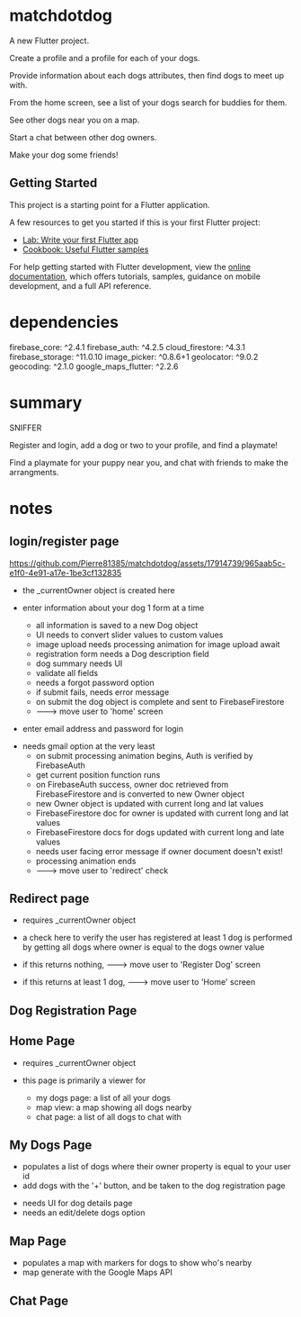# matchdotdog

A new Flutter project.

Create a profile and a profile for each of your dogs.

Provide information about each dogs attributes, then find dogs to meet up with.

From the home screen, see a list of your dogs search for buddies for them.

See other dogs near you on a map.

Start a chat between other dog owners.

Make your dog some friends!

## Getting Started

This project is a starting point for a Flutter application.

A few resources to get you started if this is your first Flutter project:

- [Lab: Write your first Flutter app](https://docs.flutter.dev/get-started/codelab)
- [Cookbook: Useful Flutter samples](https://docs.flutter.dev/cookbook)

For help getting started with Flutter development, view the
[online documentation](https://docs.flutter.dev/), which offers tutorials,
samples, guidance on mobile development, and a full API reference.

# dependencies

firebase_core: ^2.4.1
firebase_auth: ^4.2.5
cloud_firestore: ^4.3.1
firebase_storage: ^11.0.10
image_picker: ^0.8.6+1
geolocator: ^9.0.2
geocoding: ^2.1.0
google_maps_flutter: ^2.2.6

# summary

SNIFFER

Register and login, add a dog or two to your profile, and find a playmate!

Find a playmate for your puppy near you, and chat with friends to make the arrangments.

# notes

## login/register page



https://github.com/Pierre81385/matchdotdog/assets/17914739/965aab5c-e1f0-4e91-a17e-1be3cf132835



- the \_currentOwner object is created here

- enter information about your dog 1 form at a time

  - all information is saved to a new Dog object

  * UI needs to convert slider values to custom values
  * image upload needs processing animation for image upload await
  * registration form needs a Dog description field
  * dog summary needs UI
  * validate all fields
  * needs a forgot password option
  * if submit fails, needs error message

  - on submit the dog object is complete and sent to FirebaseFirestore
  - ---> move user to 'home' screen

- enter email address and password for login

* needs gmail option at the very least
  - on submit processing animation begins, Auth is verified by FirebaseAuth
  - get current position function runs
  - on FirebaseAuth success, owner doc retrieved from FirebaseFirestore and is converted to new Owner object
  - new Owner object is updated with current long and lat values
  - FirebaseFirestore doc for owner is updated with current long and lat values
  - FirebaseFirestore docs for dogs updated with current long and late values
  * needs user facing error message if owner document doesn't exist!
  - processing animation ends
  - ---> move user to 'redirect' check

## Redirect page

- requires \_currentOwner object

- a check here to verify the user has registered at least 1 dog is performed by getting all dogs where owner is equal to the dogs owner value
- if this returns nothing, ---> move user to 'Register Dog' screen
- if this returns at least 1 dog, ---> move user to 'Home' screen

## Dog Registration Page

## Home Page

- requires \_currentOwner object

- this page is primarily a viewer for
  - my dogs page: a list of all your dogs
  - map view: a map showing all dogs nearby
  - chat page: a list of all dogs to chat with

## My Dogs Page

- populates a list of dogs where their owner property is equal to your user id
- add dogs with the '+' button, and be taken to the dog registration page

* needs UI for dog details page
* needs an edit/delete dogs option

## Map Page

- populates a map with markers for dogs to show who's nearby
- map generate with the Google Maps API

## Chat Page
